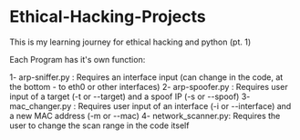 # Ethical-Hacking-Projects
This is my learning journey for ethical hacking and python (pt. 1)


Each Program has it's own function:

1- arp-sniffer.py : Requires an interface input (can change in the code, at the bottom - to eth0 or other interfaces)
2- arp-spoofer.py : Requires user input of a target (-t or --target) and a spoof IP (-s or --spoof)
3- mac_changer.py : Requires user input of an interface (-i or --interface) and a new MAC address (-m or --mac)
4- network_scanner.py: Requires the user to change the scan range in the code itself

